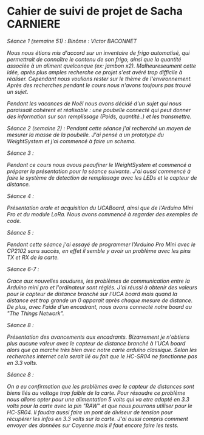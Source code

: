 <h1> Cahier de suivi de projet de Sacha CARNIERE </h1>

<em>Séance 1 (semaine 51) :<em> 
Binôme : Victor BACONNET

Nous nous étions mis d'accord sur un inventaire de frigo automatisé, qui permettrait de connaître le contenu de son frigo, ainsi que la quantité associée à un aliment quelconque (ex: jambon x2). Malheureseument cette idée, après plus amples recherche ce projet s'est avéré trop difficile à réaliser.
Cependant nous voulions rester sur le thème de l'environnement.
Après des recherches pendant le cours nous n'avons toujours pas trouvé un sujet.

Pendant les vacances de Noël nous avons décidé d'un sujet qui nous paraissait cohérent et réalisable : une poubelle connecté qui peut donner des information sur son remplissage (Poids, quantité..) et les transmettre.

<em>Séance 2 (semaine 2) :<em>
Pendant cette séance j'ai recherché un moyen de mesurer la masse de la poubelle. J'ai pensé a un prototype du WeightSystem et j'ai commencé à faire un schema.

<em> Séance 3 :</em>

Pendant ce cours nous avous peaufiner le WeightSystem et commencé a préparer la présentation pour la séance suivante. J'ai aussi commencé à faire le système de detection de remplissage avec les LEDs et le capteur de distance.

<em> Séance 4 :</em>

Présentation orale et acquisition du UCABoard, ainsi que de l'Arduino Mini Pro et du module LoRa. Nous avons commencé à regarder des exemples de code. 

<em> Séance 5 :</em>

Pendant cette séance j'ai essayé de programmer l'Arduino Pro Mini avec le CP2102 sans succès, en effet il semble y avoir un problème avec les pins TX et RX de la carte.

<em> Séance 6-7 :</em>

Grace aux nouvelles soudures, les problèmes de communication entre la Arduino mini pro et l'ordinateur sont réglés.
J'ai réussi à obtenir des valeurs pour le capteur de distance branché sur l'UCA board mais quand la distance est trop grande un 0 apparait après chaque mesure de distance.
De plus, avec l'aide d'un encadrant, nous avons connecté notre board au "The Things Network".

<em> Séance 8 :</em>

Présentation des avancements aux encadrants.
Bizarrement je n'obtiens plus aucune valeur avec le capteur de distance branché à l'UCA board alors que ça marche très bien avec notre carte arduino classique. Selon les recherches internet cela serait lié au fait que le HC-SR04 ne fonctionne pas en 3.3 volts.

<em> Séance 8 :</em>

On a eu confirmation que les problèmes avec le capteur de distances sont biens liés au voltage trop faible de la carte. Pour résoudre ce problème nous allons opter pour une alimentation 5 volts qui va etre adapté en 3.3 volts pour la carte avec la pin "RAW" et que nous pourrons utiliser pour le HC-SR04. Il faudra aussi faire un pont de diviseur de tension pour récupérer les infos en 3.3 volts sur la carte.
J'ai aussi compris comment envoyer des données sur Cayenne mais il faut encore faire les tests.
